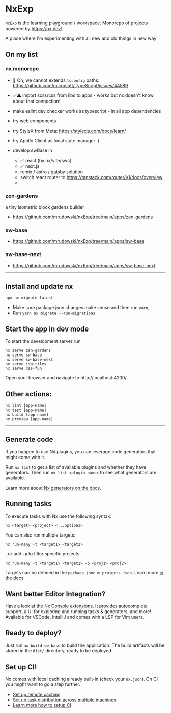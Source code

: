# NxExp

`NxExp` is the learning playground / workspace. Monorepo of projects powered by https://nx.dev/.

A place where I'm experimenting with all new and old things in new way

## On my list

### nx monorepo
- 🥲 Oh, we cannot extends `tsconfig` paths: https://github.com/microsoft/TypeScript/issues/44589
- ✅⚠️ import scss/css from libs to apps - works but nx doesn't know about that connection!
- make eslint dev checker works as typescript - in all app dependencies

- try web components
- try StyleX from Meta: https://stylexjs.com/docs/learn/
- try Apollo Client as local state manager :) 
- develop swBase in
  - ✅ react (by nx/vite/swc)
  - ✅ next.js
  - remix / astro / gatsby solution
  - switch react router to https://tanstack.com/router/v1/docs/overview
  - 

### zen-gardens
a tiny isometric block gardens builder
- https://github.com/mrudowski/nxExp/tree/main/apps/zen-gardens

### sw-base
- https://github.com/mrudowski/nxExp/tree/main/apps/sw-base

### sw-base-next
- https://github.com/mrudowski/nxExp/tree/main/apps/sw-base-next

- - -

## Install and update nx

```
npx nx migrate latest
```
- Make sure package.json changes make sense and then run `yarn`,
- Run `yarn nx migrate --run-migrations`

## Start the app in dev mode

To start the development server run 

```
nx serve zen-gardens
nx serve sw-base
nx serve sw-base-next
nx serve iso-tiles
nx serve css-fun
```

Open your browser and navigate to http://localhost:4200/

## Other actions:

```
nx lint [app-name]
nx test [app-name]
nx build [app-name]
nx preview [app-name]
```

- - -

## Generate code

If you happen to use Nx plugins, you can leverage code generators that might come with it.

Run `nx list` to get a list of available plugins and whether they have generators. Then run `nx list <plugin-name>` to see what generators are available.

Learn more about [Nx generators on the docs](https://nx.dev/plugin-features/use-code-generators).

## Running tasks

To execute tasks with Nx use the following syntax:

```
nx <target> <project> <...options>
```

You can also run multiple targets:

```
nx run-many -t <target1> <target2>
```

..or add `-p` to filter specific projects

```
nx run-many -t <target1> <target2> -p <proj1> <proj2>
```

Targets can be defined in the `package.json` or `projects.json`. Learn more [in the docs](https://nx.dev/core-features/run-tasks).

## Want better Editor Integration?

Have a look at the [Nx Console extensions](https://nx.dev/nx-console). It provides autocomplete support, a UI for exploring and running tasks & generators, and more! Available for VSCode, IntelliJ and comes with a LSP for Vim users.

## Ready to deploy?

Just run `nx build sw-base` to build the application. The build artifacts will be stored in the `dist/` directory, ready to be deployed.

## Set up CI!

Nx comes with local caching already built-in (check your `nx.json`). On CI you might want to go a step further.

- [Set up remote caching](https://nx.dev/core-features/share-your-cache)
- [Set up task distribution across multiple machines](https://nx.dev/core-features/distribute-task-execution)
- [Learn more how to setup CI](https://nx.dev/recipes/ci)
